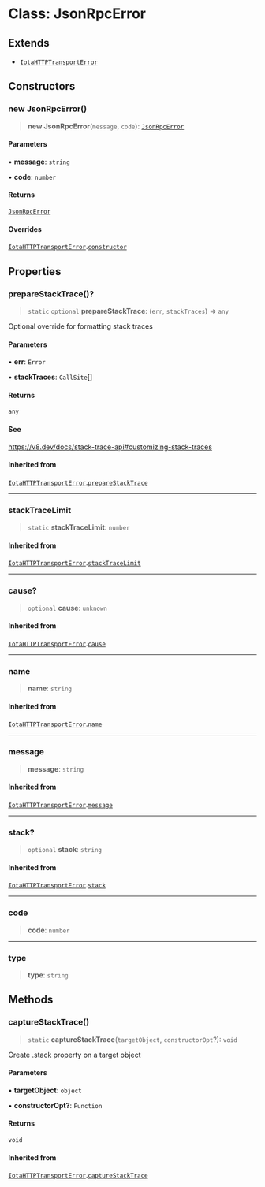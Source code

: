 # Class: JsonRpcError

## Extends

- [`IotaHTTPTransportError`](IotaHTTPTransportError.md)

## Constructors

### new JsonRpcError()

> **new JsonRpcError**(`message`, `code`): [`JsonRpcError`](JsonRpcError.md)

#### Parameters

• **message**: `string`

• **code**: `number`

#### Returns

[`JsonRpcError`](JsonRpcError.md)

#### Overrides

[`IotaHTTPTransportError`](IotaHTTPTransportError.md).[`constructor`](IotaHTTPTransportError.md#constructors)

## Properties

### prepareStackTrace()?

> `static` `optional` **prepareStackTrace**: (`err`, `stackTraces`) => `any`

Optional override for formatting stack traces

#### Parameters

• **err**: `Error`

• **stackTraces**: `CallSite`[]

#### Returns

`any`

#### See

https://v8.dev/docs/stack-trace-api#customizing-stack-traces

#### Inherited from

[`IotaHTTPTransportError`](IotaHTTPTransportError.md).[`prepareStackTrace`](IotaHTTPTransportError.md#preparestacktrace)

---

### stackTraceLimit

> `static` **stackTraceLimit**: `number`

#### Inherited from

[`IotaHTTPTransportError`](IotaHTTPTransportError.md).[`stackTraceLimit`](IotaHTTPTransportError.md#stacktracelimit)

---

### cause?

> `optional` **cause**: `unknown`

#### Inherited from

[`IotaHTTPTransportError`](IotaHTTPTransportError.md).[`cause`](IotaHTTPTransportError.md#cause)

---

### name

> **name**: `string`

#### Inherited from

[`IotaHTTPTransportError`](IotaHTTPTransportError.md).[`name`](IotaHTTPTransportError.md#name)

---

### message

> **message**: `string`

#### Inherited from

[`IotaHTTPTransportError`](IotaHTTPTransportError.md).[`message`](IotaHTTPTransportError.md#message)

---

### stack?

> `optional` **stack**: `string`

#### Inherited from

[`IotaHTTPTransportError`](IotaHTTPTransportError.md).[`stack`](IotaHTTPTransportError.md#stack)

---

### code

> **code**: `number`

---

### type

> **type**: `string`

## Methods

### captureStackTrace()

> `static` **captureStackTrace**(`targetObject`, `constructorOpt`?): `void`

Create .stack property on a target object

#### Parameters

• **targetObject**: `object`

• **constructorOpt?**: `Function`

#### Returns

`void`

#### Inherited from

[`IotaHTTPTransportError`](IotaHTTPTransportError.md).[`captureStackTrace`](IotaHTTPTransportError.md#capturestacktrace)
